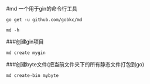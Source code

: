 #md 一个用于gin的命令行工具


    go get -u github.com/gobkc/md
    
    md -h
    
###创建gin项目

    md create mygin

###创建byte文件(把当前文件夹下的所有静态文件打包到go)

    md create-bin mybyte

